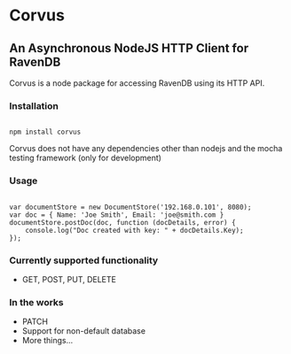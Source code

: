 # Corvus
## An Asynchronous NodeJS HTTP Client for RavenDB

Corvus is a node package for accessing RavenDB using its HTTP API.


### Installation

<code>
npm install corvus
</code>

Corvus does not have any dependencies other than nodejs and the mocha testing framework (only for development)

### Usage

<code>
var documentStore = new DocumentStore('192.168.0.101', 8080);
var doc = { Name: 'Joe Smith', Email: 'joe@smith.com }
documentStore.postDoc(doc, function (docDetails, error) {
    console.log("Doc created with key: " + docDetails.Key);
});
</code>

### Currently supported functionality

* GET, POST, PUT, DELETE

### In the works

* PATCH
* Support for non-default database
* More things...


